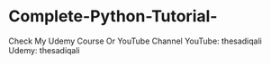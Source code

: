 # Complete-Python-Tutorial-
Check My Udemy Course Or YouTube Channel 
YouTube: thesadiqali
Udemy: thesadiqali
